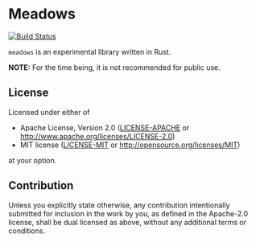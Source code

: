 # Meadows

[![Build Status][status-img]][status]

[status-img]: https://github.com/phkoester/meadows/actions/workflows/ci.yml/badge.svg?branch=main
[status]: https://github.com/phkoester/meadows/actions/workflows/ci.yml

`meadows` is an experimental library written in Rust.

**NOTE:** For the time being, it is not recommended for public use.

## License

Licensed under either of

* Apache License, Version 2.0 ([LICENSE-APACHE](LICENSE-APACHE) or
  http://www.apache.org/licenses/LICENSE-2.0)
* MIT license ([LICENSE-MIT](LICENSE-MIT) or http://opensource.org/licenses/MIT)

at your option.

## Contribution

Unless you explicitly state otherwise, any contribution intentionally submitted for inclusion in the work by
you, as defined in the Apache-2.0 license, shall be dual licensed as above, without any additional terms or
conditions.
